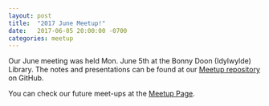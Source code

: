 ```yaml
---
layout: post  
title:  "2017 June Meetup!"  
date:   2017-06-05 20:00:00 -0700  
categories: meetup  
---
```

Our June meeting was held Mon. June 5th at the Bonny Doon (Idylwylde) Library.  The notes and presentations can be found at our [Meetup repository][github] on GitHub.  

You can check our future meet-ups at the [Meetup Page][meetup].  

[meetup]: https://www.meetup.com/Edmonton-Data-Management-Meetup/  
[github]:https://github.com/DataManagementYEG/Meetups  
